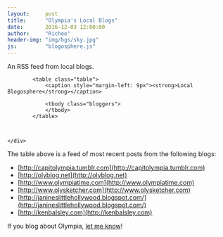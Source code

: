 ```yaml
---
layout:     post
title:      "Olympia's Local Blogs"
date:       2016-12-03 12:00:00
author:     "Richee"
header-img: "img/bgs/sky.jpg"
js: 		"blogosphere.js"
---
```

An RSS feed from local blogs.

<div class="row">
	<div class="col-xs-12 col-sm-12 col-lg-12 col-md-12">

			<table class="table">
                <caption style="margin-left: 9px"><strong>Local Blogosphere</strong></caption>

                <tbody class="bloggers">
                </tbody>
            </table>



	</div>
</div>


The table above is a feed of most recent posts from the following blogs:

* [http://capitolympia.tumblr.com](http://capitolympia.tumblr.com)
* [http://olyblog.net](http://olyblog.net)
* [http://www.olympiatime.com](http://www.olympiatime.com)
* [http://www.olysketcher.com](http://www.olysketcher.com)
* [http://janineslittlehollywood.blogspot.com/](http://janineslittlehollywood.blogspot.com/)
* [http://kenbalsley.com](http://kenbalsley.com)

If you blog about Olympia, [let me know](/about/)!
